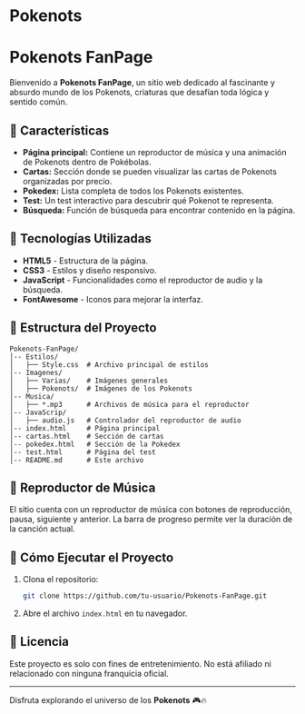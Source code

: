 # Pokenots
# Pokenots FanPage

Bienvenido a **Pokenots FanPage**, un sitio web dedicado al fascinante y absurdo mundo de los Pokenots, criaturas que desafían toda lógica y sentido común.

## 📌 Características
- **Página principal:** Contiene un reproductor de música y una animación de Pokenots dentro de Pokébolas.
- **Cartas:** Sección donde se pueden visualizar las cartas de Pokenots organizadas por precio.
- **Pokedex:** Lista completa de todos los Pokenots existentes.
- **Test:** Un test interactivo para descubrir qué Pokenot te representa.
- **Búsqueda:** Función de búsqueda para encontrar contenido en la página.

## 🚀 Tecnologías Utilizadas
- **HTML5** - Estructura de la página.
- **CSS3** - Estilos y diseño responsivo.
- **JavaScript** - Funcionalidades como el reproductor de audio y la búsqueda.
- **FontAwesome** - Iconos para mejorar la interfaz.

## 📂 Estructura del Proyecto
```
Pokenots-FanPage/
│-- Estilos/
│   ├── Style.css  # Archivo principal de estilos
│-- Imagenes/
│   ├── Varias/    # Imágenes generales
│   ├── Pokenots/  # Imágenes de los Pokenots
│-- Musica/
│   ├── *.mp3      # Archivos de música para el reproductor
│-- JavaScrip/
│   ├── audio.js   # Controlador del reproductor de audio
│-- index.html     # Página principal
│-- cartas.html    # Sección de cartas
│-- pokedex.html   # Sección de la Pokedex
│-- test.html      # Página del test
│-- README.md      # Este archivo
```

## 🎵 Reproductor de Música
El sitio cuenta con un reproductor de música con botones de reproducción, pausa, siguiente y anterior. La barra de progreso permite ver la duración de la canción actual.

## 📌 Cómo Ejecutar el Proyecto
1. Clona el repositorio:
   ```sh
   git clone https://github.com/tu-usuario/Pokenots-FanPage.git
   ```
2. Abre el archivo `index.html` en tu navegador.


## 📜 Licencia
Este proyecto es solo con fines de entretenimiento. No está afiliado ni relacionado con ninguna franquicia oficial.

---
Disfruta explorando el universo de los **Pokenots** 🎮🔥

